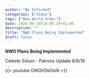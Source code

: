 ```yaml
---
author: "Be Informed"
categories: ["Video"]
tags: ["New World Order"]
date: 2020-06-18T18:05:29+01:00
description: ""
title: "NWO Plans Being Implemented"
draft: false
---
```

**NWO Plans Being Implemented**

Celeste Solum - Patrons Update 8/9/19

{{< youtube OI6QVDeOa1k >}}